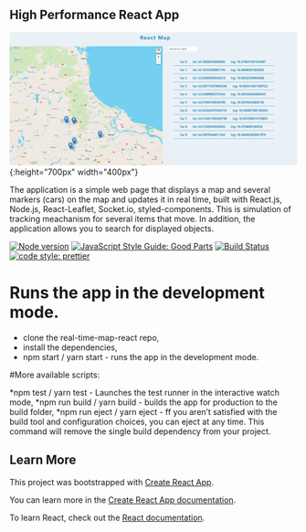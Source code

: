 ## High Performance React App

![React Map Screenshot](/client/public/reactMap.png){:height="700px" width="400px"}


The application is a simple web page that displays a map and several markers (cars) on the map and updates it in real time, built with React.js, Node.js, React-Leaflet, Socket.io, styled-components. This is simulation of tracking meachanism for several items that move. In addition, the application allows you to search for displayed objects.

[![Node version](https://img.shields.io/node/v/[NPM-MODULE-NAME].svg?style=flat)](http://nodejs.org/download/)
[![JavaScript Style Guide: Good Parts](https://img.shields.io/badge/code%20style-goodparts-brightgreen.svg?style=flat)](https://github.com/dwyl/goodparts "JavaScript The Good Parts")
[![Build Status](https://travis-ci.org/{ORG-or-USERNAME}/{REPO-NAME}.png?branch=master)](https://travis-ci.org/{ORG-or-USERNAME}/{REPO-NAME})
[![code style: prettier](https://img.shields.io/badge/code_style-prettier-ff69b4.svg?style=flat-square)](https://github.com/prettier/prettier)


# Runs the app in the development mode.<br />

* clone the real-time-map-react repo,
* install the dependencies,
* npm start / yarn start - runs the app in the development mode.


#More available scripts: 

*npm test / yarn test - Launches the test runner in the interactive watch mode,
*npm run build / yarn build - builds the app for production to the build folder,
*npm run eject / yarn eject - ff you aren’t satisfied with the build tool and configuration choices, you can eject at any time. This command will remove the single build dependency from your project.




## Learn More
This project was bootstrapped with [Create React App](https://github.com/facebook/create-react-app).

You can learn more in the [Create React App documentation](https://facebook.github.io/create-react-app/docs/getting-started).

To learn React, check out the [React documentation](https://reactjs.org/).


